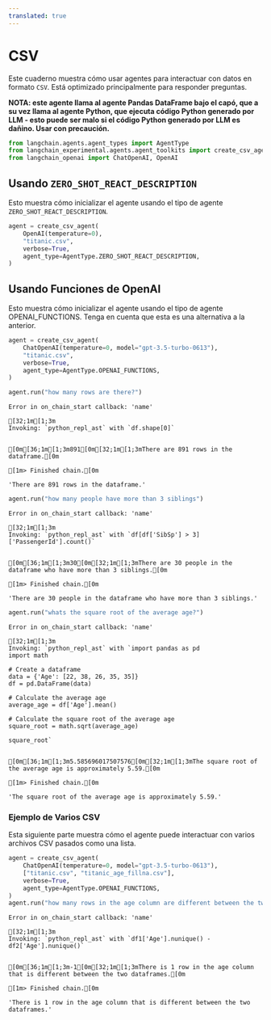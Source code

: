 ```yaml
---
translated: true
---
```


# CSV

Este cuaderno muestra cómo usar agentes para interactuar con datos en formato `CSV`. Está optimizado principalmente para responder preguntas.

**NOTA: este agente llama al agente Pandas DataFrame bajo el capó, que a su vez llama al agente Python, que ejecuta código Python generado por LLM - esto puede ser malo si el código Python generado por LLM es dañino. Usar con precaución.**

```python
from langchain.agents.agent_types import AgentType
from langchain_experimental.agents.agent_toolkits import create_csv_agent
from langchain_openai import ChatOpenAI, OpenAI
```

## Usando `ZERO_SHOT_REACT_DESCRIPTION`

Esto muestra cómo inicializar el agente usando el tipo de agente `ZERO_SHOT_REACT_DESCRIPTION`.

```python
agent = create_csv_agent(
    OpenAI(temperature=0),
    "titanic.csv",
    verbose=True,
    agent_type=AgentType.ZERO_SHOT_REACT_DESCRIPTION,
)
```

## Usando Funciones de OpenAI

Esto muestra cómo inicializar el agente usando el tipo de agente OPENAI_FUNCTIONS. Tenga en cuenta que esta es una alternativa a la anterior.

```python
agent = create_csv_agent(
    ChatOpenAI(temperature=0, model="gpt-3.5-turbo-0613"),
    "titanic.csv",
    verbose=True,
    agent_type=AgentType.OPENAI_FUNCTIONS,
)
```

```python
agent.run("how many rows are there?")
```

```output
Error in on_chain_start callback: 'name'

[32;1m[1;3m
Invoking: `python_repl_ast` with `df.shape[0]`


[0m[36;1m[1;3m891[0m[32;1m[1;3mThere are 891 rows in the dataframe.[0m

[1m> Finished chain.[0m
```

```output
'There are 891 rows in the dataframe.'
```

```python
agent.run("how many people have more than 3 siblings")
```

```output
Error in on_chain_start callback: 'name'

[32;1m[1;3m
Invoking: `python_repl_ast` with `df[df['SibSp'] > 3]['PassengerId'].count()`


[0m[36;1m[1;3m30[0m[32;1m[1;3mThere are 30 people in the dataframe who have more than 3 siblings.[0m

[1m> Finished chain.[0m
```

```output
'There are 30 people in the dataframe who have more than 3 siblings.'
```

```python
agent.run("whats the square root of the average age?")
```

```output
Error in on_chain_start callback: 'name'

[32;1m[1;3m
Invoking: `python_repl_ast` with `import pandas as pd
import math

# Create a dataframe
data = {'Age': [22, 38, 26, 35, 35]}
df = pd.DataFrame(data)

# Calculate the average age
average_age = df['Age'].mean()

# Calculate the square root of the average age
square_root = math.sqrt(average_age)

square_root`


[0m[36;1m[1;3m5.585696017507576[0m[32;1m[1;3mThe square root of the average age is approximately 5.59.[0m

[1m> Finished chain.[0m
```

```output
'The square root of the average age is approximately 5.59.'
```

### Ejemplo de Varios CSV

Esta siguiente parte muestra cómo el agente puede interactuar con varios archivos CSV pasados como una lista.

```python
agent = create_csv_agent(
    ChatOpenAI(temperature=0, model="gpt-3.5-turbo-0613"),
    ["titanic.csv", "titanic_age_fillna.csv"],
    verbose=True,
    agent_type=AgentType.OPENAI_FUNCTIONS,
)
agent.run("how many rows in the age column are different between the two dfs?")
```

```output
Error in on_chain_start callback: 'name'

[32;1m[1;3m
Invoking: `python_repl_ast` with `df1['Age'].nunique() - df2['Age'].nunique()`


[0m[36;1m[1;3m-1[0m[32;1m[1;3mThere is 1 row in the age column that is different between the two dataframes.[0m

[1m> Finished chain.[0m
```

```output
'There is 1 row in the age column that is different between the two dataframes.'
```
